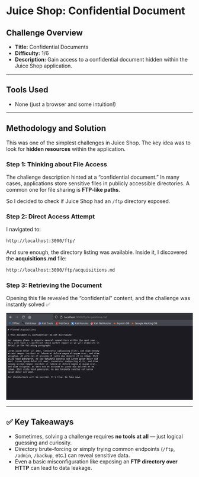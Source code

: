 #  Juice Shop: Confidential Document  

##  Challenge Overview  
- **Title:** Confidential Documents  
- **Difficulty:** 1/6  
- **Description:** Gain access to a confidential document hidden within the Juice Shop application.  

---

##  Tools Used  
- None (just a browser and some intuition!)  

---

##  Methodology and Solution  

This was one of the simplest challenges in Juice Shop. The key idea was to look for **hidden resources** within the application.  

### Step 1: Thinking about File Access  
The challenge description hinted at a “confidential document.” In many cases, applications store sensitive files in publicly accessible directories. A common one for file sharing is **FTP-like paths**.  

So I decided to check if Juice Shop had an `/ftp` directory exposed.  

### Step 2: Direct Access Attempt  
I navigated to:  
```html
http://localhost:3000/ftp/
```

And sure enough, the directory listing was available. Inside it, I discovered the **acquisitions.md** file:  
```html
http://localhost:3000/ftp/acquisitions.md
```

### Step 3: Retrieving the Document  
Opening this file revealed the “confidential” content, and the challenge was instantly solved ✅  

![Confidential Document Screenshot](../Images/FTP.png)  

---

## ✅ Key Takeaways  
- Sometimes, solving a challenge requires **no tools at all** — just logical guessing and curiosity.  
- Directory brute-forcing or simply trying common endpoints (`/ftp`, `/admin`, `/backup`, etc.) can reveal sensitive data.  
- Even a basic misconfiguration like exposing an **FTP directory over HTTP** can lead to data leakage.  



